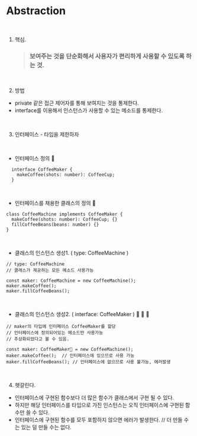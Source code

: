 # Abstraction

<br />

1. 핵심.
   > ### 보여주는 것을 단순화해서 사용자가 편리하게 사용할 수 있도록 하는 것.

<br />

2. 방법

- private 같은 접근 제어자를 통해 보여지는 것을 통제한다.
- interface를 이용해서 인스턴스가 사용할 수 있는 메소드를 통제한다.

<br />

3. 인터페이스 - 타입을 제한하자

<br />

- 인터페이스 정의 🐸

```
  interface CoffeeMaker {
    makeCoffee(shots: number): CoffeeCup;
  }
```

<br />

- 인터페이스를 채용한 클래스의 정의 🐸

```
class CoffeeMachine implements CoffeeMaker {
  makeCoffee(shots: number): CoffeeCup; {}
  fillCoffeeBeans(beans: number) {}
}
```

<br />

- 클래스의 인스턴스 생성1. ( type: CoffeeMachine )

```
// type: CoffeeMachine
// 클래스가 제공하는 모든 메소드 사용가능

const maker: CoffeeMachine = new CoffeeMachine();
maker.makeCoffee();
maker.fillCoffeeBeans();
```

<br />

- 클래스의 인스턴스 생성2. ( interface: CoffeeMaker ) 🐸 🐸 🐸

```
// maker의 타입에 인터페이스 CoffeeMaker를 할당
// 인터페이스에 정의되어있는 메소드만 사용가능
// 추상화되었다고 볼 수 있음.

const maker: CoffeeMaker🐸 = new CoffeeMachine();
maker.makeCoffee();  // 인터페이스에 있으므로 사용 가능
maker.fillCoffeeBeans(); // 인터페이스에 없으므로 사용 불가능, 에러발생
```

<br />

4. 헷갈린다.

- 인터페이스에 구현된 함수보다 더 많은 함수가 클래스에서 구현 될 수 있다.
- 하지만 해당 인터페이스를 타입으로 가진 인스턴스는 오직 인터페이스에 구현된 함수만 쓸 수 있다.
- 인터페이스에 구현된 함수를 모두 포함하지 않으면 에러가 발생한다. // 더 만들 수는 있는 덜 만들 수는 없다.

